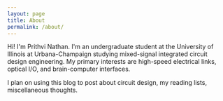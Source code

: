 ```yaml
---
layout: page
title: About
permalink: /about/
---
```


Hi! I'm Prithvi Nathan. I'm an undergraduate student at the University of Illinois at Urbana-Champaign studying mixed-signal integrated circuit design engineering. My primary interests are high-speed electrical links, optical I/O, and brain-computer interfaces. 

I plan on using this blog to post about circuit design, my reading lists, miscellaneous thoughts. 

[jekyll-organization]: https://github.com/jekyll
